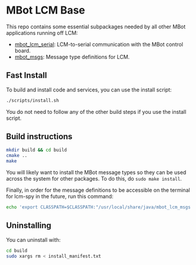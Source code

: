 # MBot LCM Base

This repo contains some essential subpackages needed by all other MBot applications running off LCM:
* [mbot_lcm_serial](mbot_lcm_serial): LCM-to-serial communication with the MBot control board.
* [mbot_msgs](mbot_msgs): Message type definitions for LCM.

## Fast Install

To build and install code and services, you can use the install script:
```bash
./scripts/install.sh
```
You do not need to follow any of the other build steps if you use the install script.

## Build instructions

```bash
mkdir build && cd build
cmake ..
make
```

You will likely want to install the MBot message types so they can be used across the system for other packages. To do this, do `sudo make install`.

Finally, in order for the message definitions to be accessible on the terminal for lcm-spy in the future, run this command:
```bash
echo 'export CLASSPATH=$CLASSPATH:"/usr/local/share/java/mbot_lcm_msgs.jar"' >> ~/.bashrc
```

## Uninstalling

You can uninstall with:
```bash
cd build
sudo xargs rm < install_manifest.txt
```
